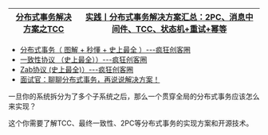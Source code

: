 
[分布式事务解决方案之TCC](https://www.bilibili.com/video/BV16W411P7gr)|[实践丨分布式事务解决方案汇总：2PC、消息中间件、TCC、状态机+重试+幂等](https://mp.weixin.qq.com/s?__biz=MzA3ODIxNjYxNQ==&mid=2247487206&amp;idx=1&amp;sn=3c20d05ecce389124ad013988ea70652&source=41#wechat_redirect)|
---|---|

* [分布式事务（ 图解 + 秒懂 + 史上最全 ）---疯狂创客圈](https://www.cnblogs.com/crazymakercircle/p/13917517.html)
* [一致性协议 （史上最全））---疯狂创客圈](https://www.cnblogs.com/crazymakercircle/p/14334422.html)
* [Zab协议 (史上最全)）---疯狂创客圈](https://www.cnblogs.com/crazymakercircle/p/14339702.html)
* [面试官：聊聊分布式事务，再说说解决方案！](https://mp.weixin.qq.com/s/QpOwudYMY1HMRpU6SIXjzA)


一旦你的系统拆分为了多个子系统之后，那么一个贯穿全局的分布式事务应该怎么来实现？

这个你需要了解TCC、最终一致性、2PC等分布式事务的实现方案和开源技术。
